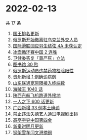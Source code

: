 # 2022-02-13

共 17 条

<!-- BEGIN ZHIHUSEARCH -->
<!-- 最后更新时间 Sun Feb 13 2022 03:06:42 GMT+0800 (China Standard Time) -->
1. [国王排名更新](https://www.zhihu.com/search?q=国王排名)
1. [俄罗斯开始撤离驻乌克兰外交人员](https://www.zhihu.com/search?q=俄罗斯乌克兰)
1. [国际滑联回应羽生结弦 4A 未获认定](https://www.zhihu.com/search?q=羽生结弦)
1. [冰壶循环赛中国 2 连胜](https://www.zhihu.com/search?q=冰壶)
1. [卫健委答复「尊严死」立法](https://www.zhihu.com/search?q=尊严死)
1. [图书馆 30 秒](https://www.zhihu.com/search?q=图书馆30秒)
1. [俄罗斯运动员违禁药物检验阳性](https://www.zhihu.com/search?q=俄罗斯运动员违禁药物检验)
1. [贵州新增 1 例确诊病例](https://www.zhihu.com/search?q=贵州新增)
1. [山东联通宽带限接入终端数](https://www.zhihu.com/search?q=山东联通宽带)
1. [海贼王 1040 话](https://www.zhihu.com/search?q=海贼王)
1. [陕西东航飞机跑道外接地](https://www.zhihu.com/search?q=陕西东航飞机)
1. [一人之下 600 话更新](https://www.zhihu.com/search?q=一人之下)
1. [广西新增 33 例本土确诊](https://www.zhihu.com/search?q=广西新增)
1. [禁止违法失德艺人通过电视剧出镜](https://www.zhihu.com/search?q=失德艺人)
1. [高亭宇夺中国第四金](https://www.zhihu.com/search?q=高亭宇)
1. [新秦时明月更新](https://www.zhihu.com/search?q=新秦时明月)
1. [钢架雪车闫文港摘铜](https://www.zhihu.com/search?q=钢架雪车)
<!-- END ZHIHUSEARCH -->
